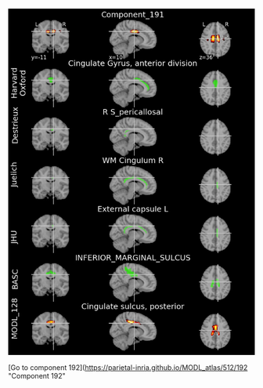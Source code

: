 


![191](preliminary/191.jpg "Component 191")

[Go to component 192](https://parietal-inria.github.io/MODL_atlas/512/192 "Component 192"